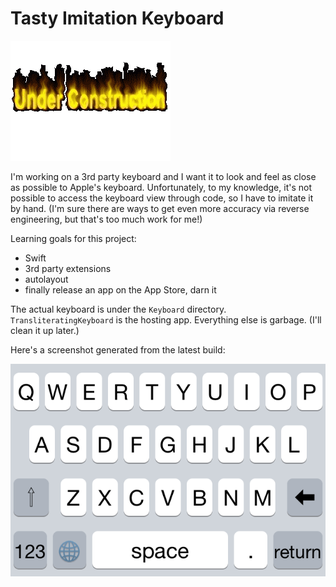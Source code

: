 # Tasty Imitation Keyboard

![](UnderConstruction.gif)

I'm working on a 3rd party keyboard and I want it to look and feel as close as possible to Apple's keyboard. Unfortunately, to my knowledge, it's not possible to access the keyboard view through code, so I have to imitate it by hand. (I'm sure there are ways to get even more accuracy via reverse engineering, but that's too much work for me!)

Learning goals for this project:

* Swift
* 3rd party extensions
* autolayout
* finally release an app on the App Store, darn it

The actual keyboard is under the `Keyboard` directory. `TransliteratingKeyboard` is the hosting app. Everything else is garbage. (I'll clean it up later.)

Here's a screenshot generated from the latest build:

![](Screenshot.png)
